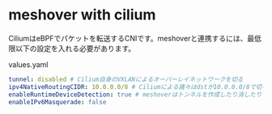 # meshover with cilium

CiliumはeBPFでパケットを転送するCNIです。meshoverと連携するには、最低限以下の設定を入れる必要があります。

values.yaml

```yaml
tunnel: disabled # Cilium自身のVXLANによるオーバーレイネットワークを切る
ipv4NativeRoutingCIDR: 10.0.0.0/8 # Ciliumによる諸々はdstが10.0.0.0/8で切るように
enableRuntimeDeviceDetection: true # meshoverはトンネルを作成したり消したりするので
enableIPv6Masquerade: false
```
